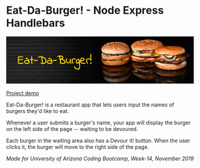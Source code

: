 # Eat-Da-Burger! - Node Express Handlebars

![Eat-Da-Burger!](public/assets/img/header.jpg)

<a href="https://dry-harbor-65792.herokuapp.com/" target="_blank">Project demo</a>

Eat-Da-Burger! is a restaurant app that lets users input the names of burgers they'd like to eat.

Whenever a user submits a burger's name, your app will display the burger on the left side of the page -- waiting to be devoured.

Each burger in the waiting area also has a Devour it! button. When the user clicks it, the burger will move to the right side of the page.


_Made for University of Arizona Coding Bootcamp, Week-14, November 2019_